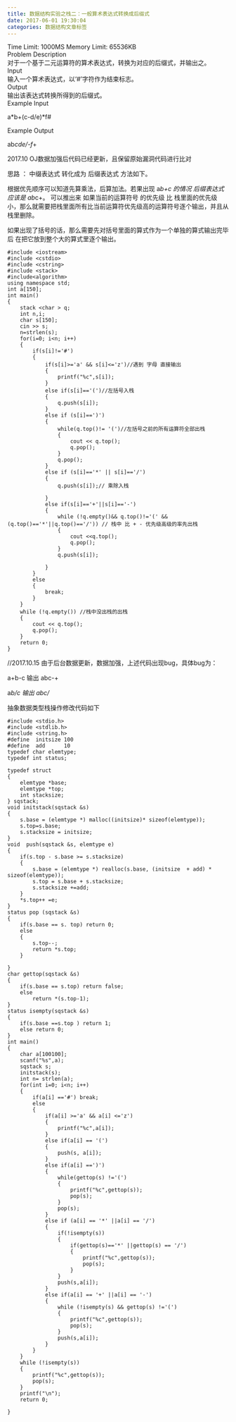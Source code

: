```yaml
---
title: 数据结构实验之栈二：一般算术表达式转换成后缀式
date: 2017-06-01 19:30:04
categories: 数据结构文章标签
---
```

Time Limit: 1000MS Memory Limit: 65536KB  
Problem Description  
对于一个基于二元运算符的算术表达式，转换为对应的后缀式，并输出之。  
Input  
输入一个算术表达式，以‘#’字符作为结束标志。  
Output  
输出该表达式转换所得到的后缀式。  
Example Input  
  
a*b+(c-d/e)*f#  
 <!-- more --> 
Example Output  
  

ab*cde/-f*+

2017.10 OJ数据加强后代码已经更新，且保留原始漏洞代码进行比对

思路 ： 中缀表达式 转化成为 后缀表达式 方法如下。

根据优先顺序可以知道先算乘法，后算加法。若果出现 a*b+c 的情况 后缀表达式应该是 ab*c+。 可以推出来 如果当前的运算符号 的优先级 比
栈里面的优先级小，那么就需要把栈里面所有比当前运算符优先级高的运算符号逐个输出，并且从栈里删除。

如果出现了括号的话，那么需要先对括号里面的算式作为一个单独的算式输出完毕后 在把它放到整个大的算式里逐个输出。  

    
    
    #include <iostream>
    #include <cstdio>
    #include <cstring>
    #include <stack>
    #include<algorithm>
    using namespace std;
    int a[150];
    int main()
    {
        stack <char > q;
        int n,i;
        char s[150];
        cin >> s;
        n=strlen(s);
        for(i=0; i<n; i++)
        {
            if(s[i]!='#')
            {
                if(s[i]>='a' && s[i]<='z')//遇到 字母 直接输出
                {
                    printf("%c",s[i]);
                }
                else if(s[i]=='(')//左括号入栈
                {
                    q.push(s[i]);
                }
                else if (s[i]==')')
                {
                    while(q.top()!= '(')//左括号之前的所有运算符全部出栈
                    {
                        cout << q.top();
                        q.pop();
                    }
                    q.pop();
                }
                else if (s[i]=='*' || s[i]=='/')
                {
                    q.push(s[i]);// 乘除入栈
    
                }
                else if(s[i]=='+'||s[i]=='-')
                {
                    while (!q.empty()&& q.top()!='(' &&(q.top()=='*'||q.top()=='/')) // 栈中 比 + - 优先级高级的率先出栈
                    {
                        cout <<q.top();
                        q.pop();
                    }
                    q.push(s[i]);
    
                }
            }
            else
            {
                break;
            }
        }
        while (!q.empty()) //栈中没出栈的出栈
        {
            cout << q.top();
            q.pop();
        }
        return 0;
    }
    

//2017.10.15 由于后台数据更新，数据加强，上述代码出现bug，具体bug为：

a+b-c 输出 abc-+

a*b/c 输出 abc/*

抽象数据类型栈操作修改代码如下

    
    
    #include <stdio.h>
    #include <stdlib.h>
    #include <string.h>
    #define  initsize 100
    #define  add      10
    typedef char elemtype;
    typedef int status;
    
    typedef struct
    {
        elemtype *base;
        elemtype *top;
        int stacksize;
    } sqstack;
    void initstack(sqstack &s)
    {
        s.base = (elemtype *) malloc((initsize)* sizeof(elemtype));
        s.top=s.base;
        s.stacksize = initsize;
    }
    void  push(sqstack &s, elemtype e)
    {
        if(s.top - s.base >= s.stacksize)
        {
            s.base = (elemtype *) realloc(s.base, (initsize  + add) * sizeof(elemtype));
            s.top = s.base + s.stacksize;
            s.stacksize +=add;
        }
        *s.top++ =e;
    }
    status pop (sqstack &s)
    {
        if(s.base == s. top) return 0;
        else
        {
            s.top--;
            return *s.top;
        }
    
    }
    char gettop(sqstack &s)
    {
        if(s.base == s.top) return false;
        else
            return *(s.top-1);
    }
    status isempty(sqstack &s)
    {
        if(s.base ==s.top ) return 1;
        else return 0;
    }
    int main()
    {
        char a[100100];
        scanf("%s",a);
        sqstack s;
        initstack(s);
        int n= strlen(a);
        for(int i=0; i<n; i++)
        {
            if(a[i] =='#') break;
            else
            {
                if(a[i] >='a' && a[i] <='z')
                {
                    printf("%c",a[i]);
                }
                else if(a[i] == '(')
                {
                    push(s, a[i]);
                }
                else if(a[i] ==')')
                {
                    while(gettop(s) !='(')
                    {
                        printf("%c",gettop(s));
                        pop(s);
                    }
                    pop(s);
                }
                else if (a[i] == '*' ||a[i] == '/')
                {
                    if(!isempty(s))
                    {
                        if(gettop(s)=='*' ||gettop(s) == '/')
                        {
                            printf("%c",gettop(s));
                            pop(s);
                        }
                    }
                    push(s,a[i]);
                }
                else if(a[i] == '+' ||a[i] == '-')
                {
                    while (!isempty(s) && gettop(s) !='(')
                    {
                        printf("%c",gettop(s));
                        pop(s);
                    }
                    push(s,a[i]);
                }
            }
        }
        while (!isempty(s))
        {
            printf("%c",gettop(s));
            pop(s);
        }
        printf("\n");
        return 0;
    
    }
    
    

  
  

  

